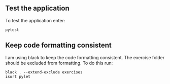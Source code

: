 ## Test the application

To test the application enter:

```
pytest
```

## Keep code formatting consistent

I am using black to keep the code formatting consistent.
The exercise folder should be excluded from formatting.
To do this run:

```
black . --extend-exclude exercises
isort pylet
```
